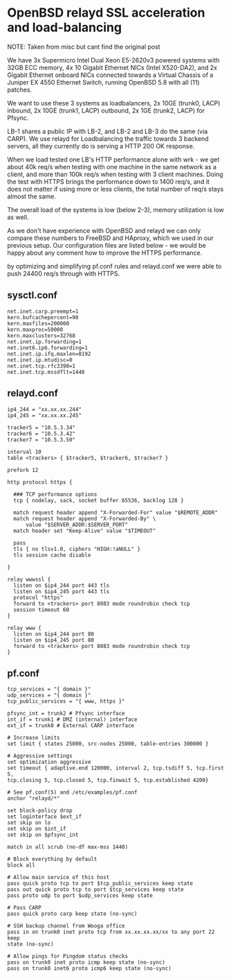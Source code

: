 ---
---

# OpenBSD relayd SSL acceleration and load-balancing
NOTE: Taken from misc but cant find the original post

We have 3x Supermicro Intel Dual Xeon E5-2620v3 powered systems with 32GB ECC
memory, 4x 10 Gigabit Ethernet NICs (Intel X520-DA2), and 2x Gigabit Ethernet
onboard NICs connected towards a Virtual Chassis of a Juniper EX 4550 Ethernet
Switch, running OpenBSD 5.8 with all (11) patches.

We want to use these 3 systems as loadbalancers, 2x 10GE (trunk0, LACP)
inbound, 2x 10GE (trunk1, LACP) outbound, 2x 1GE (trunk2, LACP) for Pfsync.

LB-1 shares a public IP with LB-2, and LB-2 and LB-3 do the same (via CARP). We
use relayd for Loadbalancing the traffic towards 3 backend servers, all they
currently do is serving a HTTP 200 OK response.

When we load tested one LB's HTTP performance alone with wrk - we get about
40k req/s when testing with one machine in the same network as a client, and
more than 100k req/s when testing with 3 client machines. Doing the test with
HTTPS brings the performance down to 1400 req/s, and it does not matter if
using more or less clients, the total number of req/s stays almost the same.

The overall load of the systems is low (below 2-3), memory utilization is
low as well.

As we don't have experience with OpenBSD and relayd we can only compare
these numbers to FreeBSD and HAproxy, which we used in our previous setup. Our
configuration files are listed below - we would be happy about any comment
how to improve the HTTPS performance.

by optimizing and simplifying pf.conf rules and relayd.conf we were able to
push 24400 req/s through with HTTPS.

## sysctl.conf
```
net.inet.carp.preempt=1
kern.bufcachepercent=90
kern.maxfiles=200000
kern.maxproc=50000
kern.maxclusters=32768
net.inet.ip.forwarding=1
net.inet6.ip6.forwarding=1
net.inet.ip.ifq.maxlen=8192
net.inet.ip.mtudisc=0
net.inet.tcp.rfc3390=1
net.inet.tcp.mssdflt=1440
```

## relayd.conf
```
ip4_244 = "xx.xx.xx.244"
ip4_245 = "xx.xx.xx.245"

tracker5 = "10.5.3.34"
tracker6 = "10.5.3.42"
tracker7 = "10.5.3.50"

interval 10
table <trackers> { $tracker5, $tracker6, $tracker7 }

prefork 12

http protocol https {

  ### TCP performance options
  tcp { nodelay, sack, socket buffer 65536, backlog 128 }

  match request header append "X-Forwarded-For" value "$REMOTE_ADDR"
  match request header append "X-Forwarded-By" \
      value "$SERVER_ADDR:$SERVER_PORT"
  match header set "Keep-Alive" value "$TIMEOUT"

  pass
  tls { no tlsv1.0, ciphers "HIGH:!aNULL" }
  tls session cache disable

}

relay wwwssl {
  listen on $ip4_244 port 443 tls
  listen on $ip4_245 port 443 tls
  protocol "https"
  forward to <trackers> port 8083 mode roundrobin check tcp
  session timeout 60
}

relay www {
  listen on $ip4_244 port 80
  listen on $ip4_245 port 80
  forward to <trackers> port 8083 mode roundrobin check tcp
}

```

## pf.conf
```
tcp_services = "{ domain }"
udp_services = "{ domain }"
tcp_public_services = "{ www, https }"

pfsync_int = trunk2 # Pfsync interface
int_if = trunk1 # DMZ (internal) interface
ext_if = trunk0 # External CARP interface

# Increase limits
set limit { states 25000, src-nodes 25000, table-entries 300000 }

# Aggressive settings
set optimization aggressive
set timeout { adaptive.end 120000, interval 2, tcp.tsdiff 5, tcp.first 5,
tcp.closing 5, tcp.closed 5, tcp.finwait 5, tcp.established 4200}

# See pf.conf(5) and /etc/examples/pf.conf
anchor "relayd/*"

set block-policy drop
set loginterface $ext_if
set skip on lo
set skip on $int_if
set skip on $pfsync_int

match in all scrub (no-df max-mss 1440)

# Block everything by default
block all

# Allow main service of this host
pass quick proto tcp to port $tcp_public_services keep state
pass out quick proto tcp to port $tcp_services keep state
pass proto udp to port $udp_services keep state

# Pass CARP
pass quick proto carp keep state (no-sync)

# SSH backup channel from Wooga office
pass in on trunk0 inet proto tcp from xx.xx.xx.xx/xx to any port 22 keep
state (no-sync)

# Allow pings for Pingdom status checks
pass on trunk0 inet proto icmp keep state (no-sync)
pass on trunk0 inet6 proto icmp6 keep state (no-sync)
```